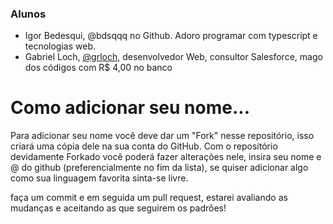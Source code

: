 ### Alunos

- Igor Bedesqui, @bdsqqq no Github. Adoro programar com typescript e tecnologias web.
- Gabriel Loch, [@grloch](https://github.com/grloch), desenvolvedor Web, consultor Salesforce, mago dos códigos com R$ 4,00 no banco

# Como adicionar seu nome...

Para adicionar seu nome você deve dar um "Fork" nesse repositório, isso criará uma cópia dele na sua conta do GitHub.
Com o repositório devidamente Forkado você poderá fazer alterações nele,  insira seu nome e @ do github (preferencialmente no fim da lista), se quiser adicionar algo como sua linguagem favorita sinta-se livre.

faça um commit e em seguida um pull request, estarei avaliando as mudanças e aceitando as que seguirem os padrões!
